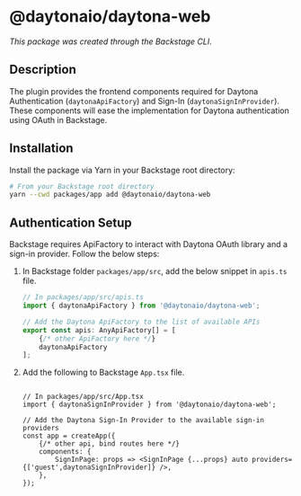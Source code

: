 # @daytonaio/daytona-web

_This package was created through the Backstage CLI_.

## Description

The plugin provides the frontend components required for Daytona Authentication (`daytonaApiFactory`) and Sign-In (`daytonaSignInProvider`). These components will ease the implementation for Daytona authentication using OAuth in Backstage.

## Installation

Install the package via Yarn in your Backstage root directory:

```sh
# From your Backstage root directory
yarn --cwd packages/app add @daytonaio/daytona-web
```

## Authentication Setup

Backstage requires ApiFactory to interact with Daytona OAuth library and a sign-in provider. Follow the below steps:

1. In Backstage folder `packages/app/src`, add the below snippet in `apis.ts` file.

    ```ts
    // In packages/app/src/apis.ts
    import { daytonaApiFactory } from '@daytonaio/daytona-web';

    // Add the Daytona ApiFactory to the list of available APIs
    export const apis: AnyApiFactory[] = [
        {/* other ApiFactory here */}
        daytonaApiFactory
    ];
    ```

2. Add the following to Backstage `App.tsx` file.

    ```tsx

    // In packages/app/src/App.tsx
    import { daytonaSignInProvider } from '@daytonaio/daytona-web';

    // Add the Daytona Sign-In Provider to the available sign-in providers
    const app = createApp({
        {/* other api, bind routes here */}
        components: {
            SignInPage: props => <SignInPage {...props} auto providers={['guest',daytonaSignInProvider]} />,
        },
    });
    ```
